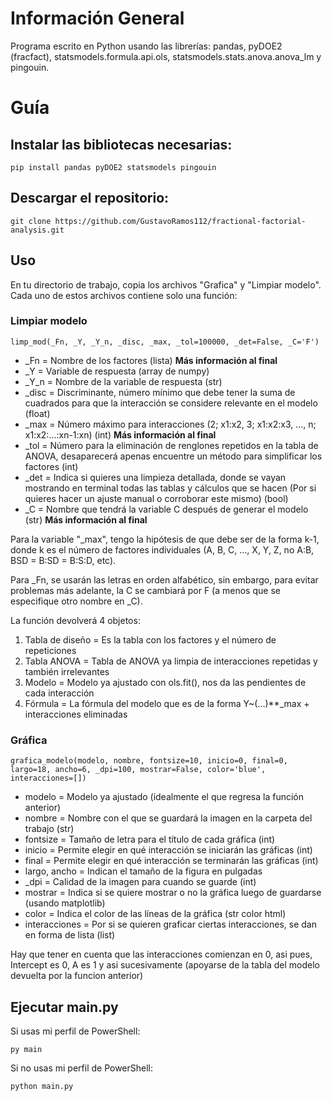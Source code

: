 # Información General

Programa escrito en Python usando las librerías: pandas, pyDOE2 (fracfact), statsmodels.formula.api.ols, statsmodels.stats.anova.anova_lm y pingouin.

# Guía

## Instalar las bibliotecas necesarias:
```
pip install pandas pyDOE2 statsmodels pingouin
```

## Descargar el repositorio:
```
git clone https://github.com/GustavoRamos112/fractional-factorial-analysis.git
```

## Uso

En tu directorio de trabajo, copia los archivos "Grafica" y "Limpiar modelo". Cada uno de estos archivos contiene solo una función:

### Limpiar modelo

```
limp_mod(_Fn, _Y, _Y_n, _disc, _max, _tol=100000, _det=False, _C='F')
```

- _Fn = Nombre de los factores (lista) **Más información al final**
- _Y = Variable de respuesta (array de numpy)
- _Y_n = Nombre de la variable de respuesta (str)
- _disc = Discriminante, número mínimo que debe tener la suma de cuadrados para que la interacción se considere relevante en el modelo (float)
- _max = Número máximo para interacciones (2; x1:x2, 3; x1:x2:x3, ..., n; x1:x2:...:xn-1:xn) (int) **Más información al final**
- _tol = Número para la eliminación de renglones repetidos en la tabla de ANOVA, desaparecerá apenas encuentre un método para simplificar los factores (int)
- _det = Indica si quieres una limpieza detallada, donde se vayan mostrando en terminal todas las tablas y cálculos que se hacen (Por si quieres hacer un ajuste manual o corroborar este mismo) (bool)
- _C = Nombre que tendrá la variable C después de generar el modelo (str) **Más información al final**

Para la variable "_max", tengo la hipótesis de que debe ser de la forma k-1, donde k es el número de factores individuales (A, B, C, ..., X, Y, Z, no A:B, BSD = B:SD = B:S:D, etc).

Para _Fn, se usarán las letras en orden alfabético, sin embargo, para evitar problemas más adelante, la C se cambiará por F (a menos que se especifique otro nombre en _C).

La función devolverá 4 objetos:
1. Tabla de diseño = Es la tabla con los factores y el número de repeticiones
2. Tabla ANOVA = Tabla de ANOVA ya limpia de interacciones repetidas y también irrelevantes
3. Modelo = Modelo ya ajustado con ols.fit(), nos da las pendientes de cada interacción
4. Fórmula = La fórmula del modelo que es de la forma Y~(...)**_max + interacciones eliminadas

### Gráfica

```
grafica_modelo(modelo, nombre, fontsize=10, inicio=0, final=0, largo=18, ancho=6, _dpi=100, mostrar=False, color='blue', interacciones=[])
```

- modelo = Modelo ya ajustado (idealmente el que regresa la función anterior)
- nombre = Nombre con el que se guardará la imagen en la carpeta del trabajo (str)
- fontsize = Tamaño de letra para el título de cada gráfica (int)
- inicio = Permite elegir en qué interacción se iniciarán las gráficas (int)
- final = Permite elegir en qué interacción se terminarán las gráficas (int)
- largo, ancho = Indican el tamaño de la figura en pulgadas
- _dpi = Calidad de la imagen para cuando se guarde (int)
- mostrar = Indica si se quiere mostrar o no la gráfica luego de guardarse (usando matplotlib)
- color = Indica el color de las líneas de la gráfica (str color html)
- interacciones = Por si se quieren graficar ciertas interacciones, se dan en forma de lista (list)

Hay que tener en cuenta que las interacciones comienzan en 0, asi pues, Intercept es 0, A es 1 y asi sucesivamente (apoyarse de la tabla del modelo devuelta por la funcion anterior)

## Ejecutar main.py

Si usas mi perfil de PowerShell:
```
py main
```
Si no usas mi perfil de PowerShell:
```
python main.py
```
